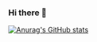 ### Hi there 👋

[![Anurag's GitHub stats](https://github-readme-stats.vercel.app/api?username=jagio0129&theme=gruvbox)](https://github.com/anuraghazra/github-readme-stats)

<!--
**jagio0129/jagio0129** is a ✨ _special_ ✨ repository because its `README.md` (this file) appears on your GitHub profile.

Here are some ideas to get you started:

- 🔭 I’m currently working on ...
- 🌱 I’m currently learning ...
- 👯 I’m looking to collaborate on ...
- 🤔 I’m looking for help with ...
- 💬 Ask me about ...
- 📫 How to reach me: ...
- 😄 Pronouns: ...
- ⚡ Fun fact: ...
-->
